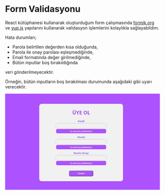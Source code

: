 # Form Validasyonu

React kütüphanesi kullanarak oluşturduğum form çalışmasında [formik.org](https://formik.org/) ve [yup.js](https://github.com/jquense/yup) yapılarını
kullanarak validasyon işlemlerini kolaylıkla sağlayabildim.

Hata durumları;
- Parola belirtilen değerden kısa olduğunda,
- Parola ile onay parolası eşleşmediğinde,
- Email formatında değer girilmediğinde,
- Bütün inputlar boş bırakıldığında

veri gönderilmeyecektir.

Örneğin, bütün inputların boş bırakılması durumunda aşağıdaki gibi uyarı verecektir.

![alt text](error-1.JPG)

